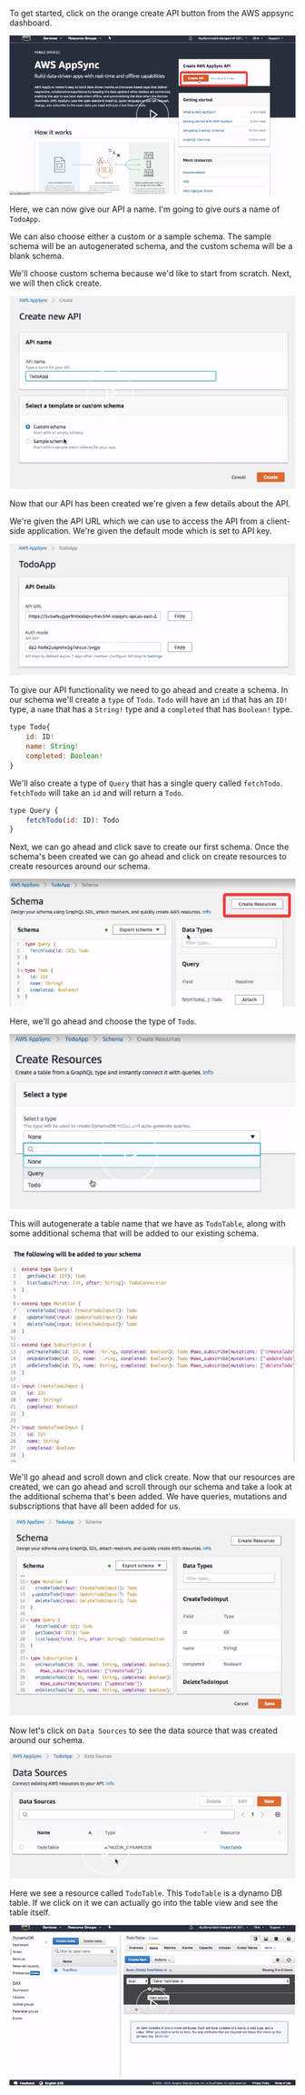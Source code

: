 To get started, click on the orange create API button from the AWS appsync dashboard. 

![AWS Create API Button](../images/graphql-create-your-first-aws-appsync-graphql-api-button.png)

Here, we can now give our API a name. I'm going to give ours a name of `TodoApp`.

We can also choose either a custom or a sample schema. The sample schema will be an autogenerated schema, and the custom schema will be a blank schema.

We'll choose custom schema because we'd like to start from scratch. Next, we will then click create. 

![API Name](../images/graphql-create-your-first-aws-appsync-graphql-api-name.png)

Now that our API has been created we're given a few details about the API.

We're given the API URL which we can use to access the API from a client-side application. We're given the default mode which is set to API key.

![API URL](../images/graphql-create-your-first-aws-appsync-graphql-api-url.png)

To give our API functionality we need to go ahead and create a schema. In our schema we'll create a `type` of `Todo`. `Todo` will have an `id` that has an `ID!` type, a `name` that has a `String!` type and a `completed` that has `Boolean!` type.

```javascript
type Todo{
    id: ID!
    name: String!
    completed: Boolean!
}
```

We'll also create a type of `Query` that has a single query called `fetchTodo`. `fetchTodo` will take an `id` and will return a `Todo`.

```javascript
type Query {
    fetchTodo(id: ID): Todo
}
```

Next, we can go ahead and click save to create our first schema. Once the schema's been created we can go ahead and click on create resources to create resources around our schema.

![Create Resources](../images/graphql-create-your-first-aws-appsync-graphql-api-create-resources.png)

Here, we'll go ahead and choose the type of `Todo`. 

![Select Type](../images/graphql-create-your-first-aws-appsync-graphql-api-select-type.png)

This will autogenerate a table name that we have as `TodoTable`, along with some additional schema that will be added to our existing schema.

![Additional Schema](../images/graphql-create-your-first-aws-appsync-graphql-api-additional-schema.png)

We'll go ahead and scroll down and click create. Now that our resources are created, we can go ahead and scroll through our schema and take a look at the additional schema that's been added. We have queries, mutations and subscriptions that have all been added for us.

![graphql-create-your-first-aws-appsync-graphql-api-mutations.png](../images/graphql-create-your-first-aws-appsync-graphql-api-mutations.png)

Now let's click on `Data Sources` to see the data source that was created around our schema. 

![Data Source](../images/graphql-create-your-first-aws-appsync-graphql-api-data-source.png)

Here we see a resource called `TodoTable`. This `TodoTable` is a dynamo DB table. If we click on it we can actually go into the table view and see the table itself.

![DynamoDB](../images/graphql-create-your-first-aws-appsync-graphql-api-dynamodb.png)